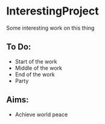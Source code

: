 # InterestingProject
Some interesting work on this thing

## To Do:
- Start of the work
- Middle of the work
- End of the work
- Party

## Aims:
- Achieve world peace
